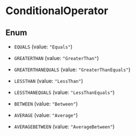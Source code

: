 

# ConditionalOperator

## Enum


* `EQUALS` (value: `"Equals"`)

* `GREATERTHAN` (value: `"GreaterThan"`)

* `GREATERTHANEQUALS` (value: `"GreaterThanEquals"`)

* `LESSTHAN` (value: `"LessThan"`)

* `LESSTHANEQUALS` (value: `"LessThanEquals"`)

* `BETWEEN` (value: `"Between"`)

* `AVERAGE` (value: `"Average"`)

* `AVERAGEBETWEEN` (value: `"AverageBetween"`)



